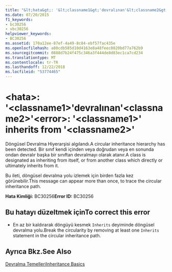 ```yaml
---
title: "&lt;hata&gt;: '&lt;classname1&gt;'devralınan'&lt;classname2&gt;'"
ms.date: 07/20/2015
f1_keywords:
- bc30256
- vbc30256
helpviewer_keywords:
- BC30256
ms.assetid: 170a12ee-87ef-4a49-8c84-ebf57fac435e
ms.openlocfilehash: a80cdb585d10d4163e8a48feec0820bd77a762b9
ms.sourcegitcommit: 0888d7b24f475c346a3f444de8d83ec1ca7cd234
ms.translationtype: MT
ms.contentlocale: tr-TR
ms.lasthandoff: 12/22/2018
ms.locfileid: "53774465"
---
```

# <a name="lterrorgt-ltclassname1gt-inherits-from-ltclassname2gt"></a><span data-ttu-id="87f3b-102">&lt;hata&gt;: '&lt;classname1&gt;'devralınan'&lt;classname2&gt;'</span><span class="sxs-lookup"><span data-stu-id="87f3b-102">&lt;error&gt;: '&lt;classname1&gt;' inherits from '&lt;classname2&gt;'</span></span>
<span data-ttu-id="87f3b-103">Döngüsel Devralma Hiyerarşisi algılandı.</span><span class="sxs-lookup"><span data-stu-id="87f3b-103">A circular inheritance hierarchy has been detected.</span></span> <span data-ttu-id="87f3b-104">Bir sınıf kendi içinden veya doğrudan veya en sonunda ondan devralır başka bir sınıftan devralmayı olarak atanır.</span><span class="sxs-lookup"><span data-stu-id="87f3b-104">A class is designated as inheriting from itself, or from another class which directly or ultimately inherits from it.</span></span>  
  
 <span data-ttu-id="87f3b-105">Bu ileti, döngüsel devralma yolu izlemek için birden fazla kez görünebilir.</span><span class="sxs-lookup"><span data-stu-id="87f3b-105">This message can appear more than once, to trace the circular inheritance path.</span></span>  
  
 <span data-ttu-id="87f3b-106">**Hata Kimliği:** BC30256</span><span class="sxs-lookup"><span data-stu-id="87f3b-106">**Error ID:** BC30256</span></span>  
  
## <a name="to-correct-this-error"></a><span data-ttu-id="87f3b-107">Bu hatayı düzeltmek için</span><span class="sxs-lookup"><span data-stu-id="87f3b-107">To correct this error</span></span>  
  
-   <span data-ttu-id="87f3b-108">En az bir kaldırarak döngüyü kesmek `Inherits` deyiminde döngüsel devralma yolu.</span><span class="sxs-lookup"><span data-stu-id="87f3b-108">Break the circularity by removing at least one `Inherits` statement in the circular inheritance path.</span></span>  
  
## <a name="see-also"></a><span data-ttu-id="87f3b-109">Ayrıca Bkz.</span><span class="sxs-lookup"><span data-stu-id="87f3b-109">See Also</span></span>  
 [<span data-ttu-id="87f3b-110">Devralma Temelleri</span><span class="sxs-lookup"><span data-stu-id="87f3b-110">Inheritance Basics</span></span>](../../visual-basic/programming-guide/language-features/objects-and-classes/inheritance-basics.md)
